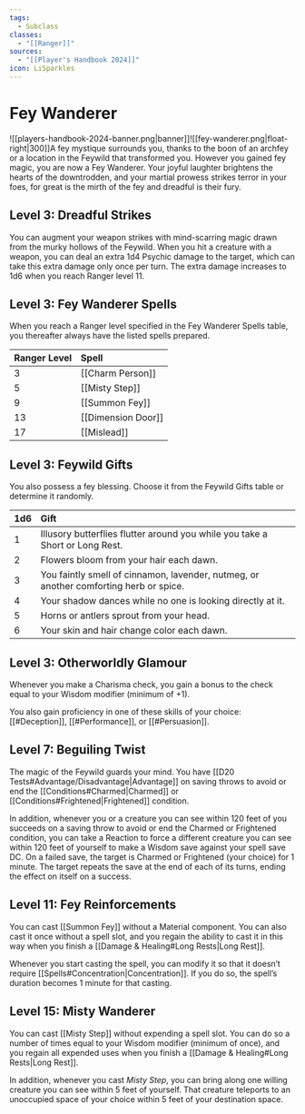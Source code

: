 ```yaml
---
tags:
  - Subclass
classes:
  - "[[Ranger]]"
sources:
  - "[[Player's Handbook 2024]]"
icon: LiSparkles
---
```


# Fey Wanderer

![[players-handbook-2024-banner.png|banner]]![[fey-wanderer.png|float-right|300]]A fey mystique surrounds you, thanks to the boon of an archfey or a location in the Feywild that transformed you. However you gained fey magic, you are now a Fey Wanderer. Your joyful laughter brightens the hearts of the downtrodden, and your martial prowess strikes terror in your foes, for great is the mirth of the fey and dreadful is their fury.

## Level 3: Dreadful Strikes

You can augment your weapon strikes with mind-scarring magic drawn from the murky hollows of the Feywild. When you hit a creature with a weapon, you can deal an extra 1d4 Psychic damage to the target, which can take this extra damage only once per turn. The extra damage increases to 1d6 when you reach Ranger level 11.

## Level 3: Fey Wanderer Spells

When you reach a Ranger level specified in the Fey Wanderer Spells table, you thereafter always have the listed spells prepared.

| Ranger Level | Spell              |
|:------------ |:------------------ |
| 3            | [[Charm Person]]   |
| 5            | [[Misty Step]]     |
| 9            | [[Summon Fey]]     |
| 13           | [[Dimension Door]] |
| 17           | [[Mislead]]        |

## Level 3: Feywild Gifts

You also possess a fey blessing. Choose it from the Feywild Gifts table or determine it randomly.

| 1d6 | Gift                                                                                  |
| --- |:------------------------------------------------------------------------------------- |
| 1   | Illusory butterflies flutter around you while you take a Short or Long Rest.          |
| 2   | Flowers bloom from your hair each dawn.                                               |
| 3   | You faintly smell of cinnamon, lavender, nutmeg, or another comforting herb or spice. |
| 4   | Your shadow dances while no one is looking directly at it.                            |
| 5   | Horns or antlers sprout from your head.                                               |
| 6   | Your skin and hair change color each dawn.                                            |

## Level 3: Otherworldly Glamour

Whenever you make a Charisma check, you gain a bonus to the check equal to your Wisdom modifier (minimum of +1).

You also gain proficiency in one of these skills of your choice: [[#Deception]], [[#Performance]], or [[#Persuasion]].

## Level 7: Beguiling Twist

The magic of the Feywild guards your mind. You have [[D20 Tests#Advantage/Disadvantage\|Advantage]] on saving throws to avoid or end the [[Conditions#Charmed\|Charmed]] or [[Conditions#Frightened\|Frightened]] condition.

In addition, whenever you or a creature you can see within 120 feet of you succeeds on a saving throw to avoid or end the Charmed or Frightened condition, you can take a Reaction to force a different creature you can see within 120 feet of yourself to make a Wisdom save against your spell save DC. On a failed save, the target is Charmed or Frightened (your choice) for 1 minute. The target repeats the save at the end of each of its turns, ending the effect on itself on a success.

## Level 11: Fey Reinforcements

You can cast [[Summon Fey]] without a Material component. You can also cast it once without a spell slot, and you regain the ability to cast it in this way when you finish a [[Damage & Healing#Long Rests|Long Rest]].

Whenever you start casting the spell, you can modify it so that it doesn’t require [[Spells#Concentration|Concentration]]. If you do so, the spell’s duration becomes 1 minute for that casting.

## Level 15: Misty Wanderer

You can cast [[Misty Step]] without expending a spell slot. You can do so a number of times equal to your Wisdom modifier (minimum of once), and you regain all expended uses when you finish a [[Damage & Healing#Long Rests|Long Rest]].

In addition, whenever you cast _Misty Step_, you can bring along one willing creature you can see within 5 feet of yourself. That creature teleports to an unoccupied space of your choice within 5 feet of your destination space.
